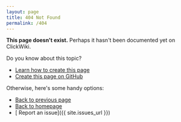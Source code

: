 ```yaml
---
layout: page
title: 404 Not Found
permalink: /404
---
```


**This page doesn't exist.** Perhaps it hasn't been documented yet on ClickWiki.

Do you know about this topic?

* [<span class="fa fa-graduation-cap"></span> Learn how to create this page](/contribute/)
* [<span class="fab fa-github-alt"></span> Create this page on GitHub](https://github.com/ClickWiki/clickwiki.net/new/master/wiki)

Otherwise, here's some handy options:

* [<span class="fa fa-arrow-circle-left"></span> Back to previous page](javascript:history.go(-1))
* [<span class="fa fa-home"></span> Back to homepage](/)
* [<span class="fa fa-exclamation-circle"></span> Report an issue]({{ site.issues_url }})
